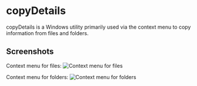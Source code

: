 # copyDetails

copyDetails is a Windows utility primarily used via the context menu to copy information from files and folders.

## Screenshots

Context menu for files:
![Context menu for files](https://user-images.githubusercontent.com/28054556/78659112-ffdec700-78c2-11ea-8e31-c91327e1ca66.png)

Context menu for folders:
![Context menu for folders](https://user-images.githubusercontent.com/28054556/78659145-0c631f80-78c3-11ea-81f5-ac724f9f4311.png)